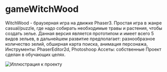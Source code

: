 # gameWitchWood

WitchWood - браузерная игра на движке Phaser3. Простая игра в жанре casual/puzzle, где надо собирать необходимые травы и растения, чтобы создать зелье. Данная версия является прототипом и имеет всего 5 видов зельев, в дальнейшем развитие предполагает: разнообразное количество зелий, обширная карта поиска, анимация персонажа, 
Инструменты: PhaserEditor2d, Photoshoop
Ассеты: собственные
Проект сделан в обучающих целях.

![Иллюстрация к проекту](https://github.com/ayaoftheshire/img/blob/main/bbnQ3Mov99c%20(1).jpg)
